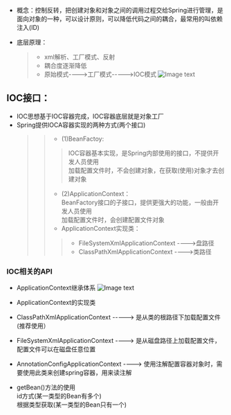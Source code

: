 - 概念：控制反转，把创建对象和对象之间的调用过程交给Spring进行管理，是面向对象的一种，可以设计原则，可以降低代码之间的耦合，最常用的叫依赖注入(ID)

- 底层原理：
     >- xml解析、工厂模式、反射<br /> 
     >- 耦合度逐渐降低<br />
     >- 原始模式---->工厂模式----->IOC模式
![Image text](https://gitee.com/songhe1122/java-framework/raw/master/%E5%9B%BE%E7%89%87/1655805598765-6012cb90-244b-4199-ad0d-fbde6be57123.png)
## IOC接口：<br />
- IOC思想基于IOC容器完成，IOC容器底层就是对象工厂<br /> 
- Spring提供IOCA容器实现的两种方式(两个接口)<br /> 
   >>- (1)BeanFactoy:<br />
     >>>IOC容器基本实现，是Spring内部使用的接口，不提供开发人员使用<br /> 
        加载配置文件时，不会创建对象，在获取(使用)对象才去创建对象<br />     
   >>- (2)ApplicationContext：<br/>
        BeanFactory接口的子接口，提供更强大的功能，一般由开发人员使用<br /> 
        加载配置文件时，会创建配置文件对象<br />
   >>- ApplicationContext实现类：<br />
   >>>- FileSystemXmlApplicationContext ---->盘路径<br /> 
   >>>- ClassPathXmlApplicationContext  ---->类路径

### IOC相关的API
 - ApplicationContext继承体系
![Image text](https://gitee.com/songhe1122/java-framework/raw/master/%E5%9B%BE%E7%89%87/1655348011387-a37229e4-9a26-4a6b-bd3b-90789738b063.png)
 - ApplicationContext的实现类
 - ClassPathXmlApplicationContext   -----> 是从类的根路径下加载配置文件(推荐使用）<br />
 - FileSystemXmlApplicationContext   ---->  是从磁盘路径上加载配置文件，配置文件可以在磁盘任意位置<br />
 
 - AnnotationConfigApplicationContext  ---->  使用注解配置容器对象时，需要使用此类来创建spring容器，用来读注解<br />
 - getBean()方法的使用<br />
  id方式(某一类型的Bean有多个)<br />
  根据类型获取(某一类型的Bean只有一个)<br />